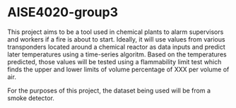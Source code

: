 # AISE4020-group3

This project aims to be a tool used in chemical plants to alarm supervisors and workers if a fire is about to start. Ideally, it will use values from various transponders located around a chemical reactor as data inputs and predict later temperatures using a time-series algoritm. Based on the temperatures predicted, those values will be tested using a flammability limit test which finds the upper and lower limits of volume percentage of XXX per volume of air. 

For the purposes of this project, the dataset being used will be from a smoke detector.

